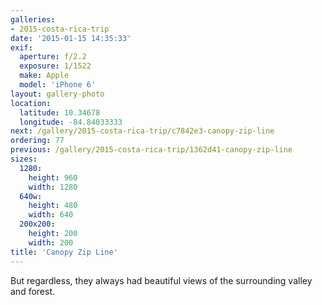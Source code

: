 ```yaml
---
galleries:
- 2015-costa-rica-trip
date: '2015-01-15 14:35:33'
exif:
  aperture: f/2.2
  exposure: 1/1522
  make: Apple
  model: 'iPhone 6'
layout: gallery-photo
location:
  latitude: 10.34678
  longitude: -84.84033333
next: /gallery/2015-costa-rica-trip/c7842e3-canopy-zip-line
ordering: 77
previous: /gallery/2015-costa-rica-trip/1362d41-canopy-zip-line
sizes:
  1280:
    height: 960
    width: 1280
  640w:
    height: 480
    width: 640
  200x200:
    height: 200
    width: 200
title: 'Canopy Zip Line'
---
```


But regardless, they always had beautiful views of the surrounding valley and forest.
